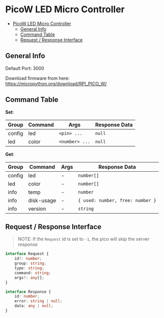 # PicoW LED Micro Controller

<!--toc:start-->

- [PicoW LED Micro Controller](#picow-led-micro-controller)
    - [General Info](#general-info)
    - [Command Table](#command-table)
    - [Request / Response Interface](#request-response-interface)

<!--toc:end-->

## General Info

Default Port: 3000

Download firmware from here: https://micropython.org/download/RPI_PICO_W/

## Command Table

**Set**:

| Group  | Command | Args           | Response Data |
| ------ | ------- | -------------- | ------------- |
| config | led     | `<pin> ...`    | `null`        |
| led    | color   | `<number> ...` | `null`        |

**Get**:

| Group  | Command    | Args | Response Data                    |
| ------ | ---------- | ---- | -------------------------------- |
| config | led        | -    | `number[]`                       |
| led    | color      | -    | `number[]`                       |
| info   | temp       | -    | `number`                         |
| info   | disk-usage | -    | `{ used: number, free: number }` |
| info   | version    | -    | `string`                         |

## Request / Response Interface

> NOTE: If the `Request` id is set to `-1`, the pico will skip the server response

```typescript
interface Request {
    id?: number;
    group: string;
    type: string;
    command: string;
    args?: any[];
}

interface Response {
    id: number;
    error: string | null;
    data: any | null;
}
```
